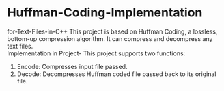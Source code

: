 # Huffman-Coding-Implementation
for-Text-Files-in-C++
This project is based on Huffman Coding, a lossless, bottom-up compression algorithm. It can compress and decompress any text files.  
Implementation in Project-
This project supports two functions:
1) Encode: Compresses input file passed.
2) Decode: Decompresses Huffman coded file passed back to its original file.
